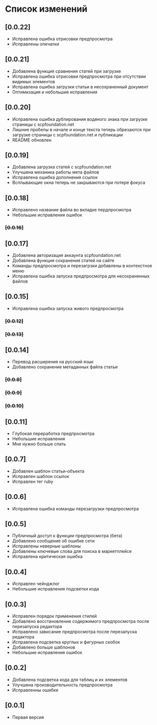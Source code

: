# Список изменений

## [0.0.22]
- Исправлена ошибка отрисовки предпросмотра
- Исправлены опечатки

## [0.0.21]
- Добавлена функция сравнения статей при загрузке
- Исправлена ошибка отрисовки предпросмотра при отсутствии видимых элементов
- Исправлена ошибка загрузки статьи в несохраненный документ
- Оптимизация и небольшие исправления

## [0.0.20]
- Исправлена ошибка дублирования водяного знака при загрузке страницы с scpfoundation.net
- Лишние пробелы в начале и конце текста теперь обрезаются при загрузке страницы с scpfoundation.net и публикации
- README обновлен

## [0.0.19]
- Добавлена загрузка статей с scpfoundation.net
- Улучшена механика работы мета файлов
- Исправлена ошибка дополнения ссылок
- Всплывающие окна теперь не закрываются при потере фокуса

## [0.0.18]
- Исправлено название файла во вкладке пердпросмотра
- Небольшие исправления ошибок

### ~~[0.0.16]~~
## [0.0.17]
- Добавлена авторизация аккаунта scpfoundation.net
- Добавлена функция сохранения статей на сайте
- Команды предпросмотра и перезагрзки добавлены в контекстное меню
- Исправлена ошибка запуска предпросмотра для несохраненных файлов

## [0.0.15]
- Исправлена ошибка запуска живого предпросмотра

### ~~[0.0.12]~~
### ~~[0.0.13]~~
## [0.0.14]
- Перевод расширения на русский язык
- Добавлено сохранение метаданных файла статьи

### ~~[0.0.8]~~
### ~~[0.0.9]~~
### ~~[0.0.10]~~
## [0.0.11]
- Глубокая переработка предпросмотра
- Небольшие исправления
- Мне нужно больше спать

## [0.0.7]
- Добавлен шаблон статьи-объекта
- Исправлен шаблон ссылок
- Исправлен тег ruby

## [0.0.6]
- Исправлена ошибка команды перезагрузки предпросмотра

## [0.0.5]
- Публичный доступ к функции предпросмотра (бета)
- Добавлено сообщение об ошибке сети
- Исправлены неверные шаблоны
- Добавлены ключевые слова для поиска в маркетплейсе
- Исправлена критическая ошибка

## [0.0.4]
- Исправлен чейнджлог
- Небольшие исправления подсветки кода

## [0.0.3]
- Исправлен порядок применения стилей
- Добавлено восстановление содержимого предпросмотра после перезапуска редактора
- Исправлено зависание предпросмотра после перезапуска редактора
- Исправлена подсветка круглых и фигурных скобок
- Добавлено больше шаблонов
- Небольшие исправления ошибок

## [0.0.2]
- Добавлена подсветка кода для таблиц и их элементов
- Улучшена производительность предпросмотра
- Исправленны ошибки

## [0.0.1]
- Первая версия